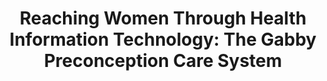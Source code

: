 ---
name: "Reaching Women Through Health Information Technology"
title: "Reaching Women Through Health Information Technology: The Gabby Preconception Care System"
project: "Preconception Care"
event: "American Journal of Health Promotion, Vol. 27, No. sp3 (January/February 2013) pp. eS11-eS20"
authors:
- name: "Gardiner, P."
- name: "Hempstead, M."
- name: "Ring, L."
- name: "Bickmore, T."
- name: "Nyahkoon, L."
- name: "Tran, H."
- name: "Paasche-Orlow, M."
- name: "Damus, K."
- name: "Jack, B."
year: 2013
resources: null
external_url: null
draft: false
---